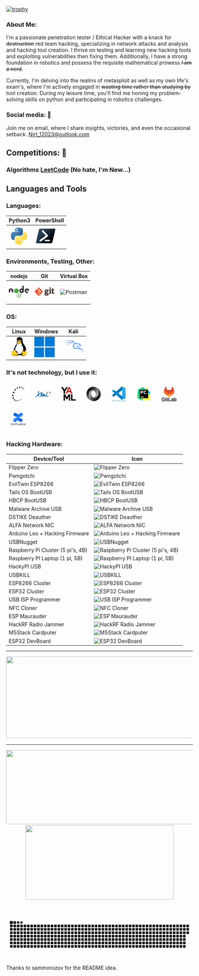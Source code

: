 [![trophy](https://github-profile-trophy.vercel.app/?username=DefinetlyNotAI&title=Stars,Followers,Commits,Repositories,MultipleLang,PullRequest&theme=onedark)](https://github.com/ryo-ma/github-profile-trophy)



### About Me: 
I'm a passionate penetration tester / Ethical Hacker with a knack for ~~destruction~~ red team hacking, specializing in network attacks and analysis and hacking tool creation. I thrive on testing and learning new hacking tools and exploiting vulnerabilities then fixing them. Additionally, I have a strong foundation in robotics and possess the requisite mathematical prowess ~~I am a nerd~~.

Currently, I'm delving into the realms of metasploit as well as my own life's exam's, where I'm actively engaged in ~~wasting time rather than studying by~~ tool creation. During my leisure time, you'll find me honing my problem-solving skills on python and participating in robotics challenges.


### Social media: 📡  
Join me on email, where I share insights, victories, and even the occasional setback. [Nirt_12023@outlook.com](mailto:Nirt_12023@outlook.com)


## Competitions: 🥇

### Algorithms [LeetCode](https://leetcode.com/DefinetlyNotAI/) (No hate, I'm New...)

## Languages and Tools 
<div>

### Languages:
| Python3 | PowerShell |
|---------|------------|
|  <img src="https://github.com/devicons/devicon/blob/master/icons/python/python-original.svg" title="Python"  alt="Python" width="55" height="55"/> |  <img src="https://github.com/devicons/devicon/blob/master/icons/powershell/powershell-original.svg" title="PowerShell" alt="PowerShell" width="55" height="55"/> |

  
### Environments, Testing, Other:

| nodejs | Git | Virtual Box|
|----------|----------|----------|
|<img src="https://github.com/devicons/devicon/blob/master/icons/nodejs/nodejs-original-wordmark.svg" title="nodejs" alt="NodeJS" width="55" height="55"/>|<img src="https://github.com/devicons/devicon/blob/master/icons/git/git-original-wordmark.svg" title="Git" alt="Git" width="55" height="55"/>|<img src="https://banner2.cleanpng.com/20190501/xvt/kisspng-computer-icons-virtualbox-portable-network-graphic-virtualbox-icon-of-line-style-available-in-svg-5cca247f73f9e3.6112721115567514874751.jpg" title="Postman" alt="Postman" width="80" height="55"/>| <img 


### OS:

| Linux | Windows | Kali |
|----------|----------|----------|
| <img src="https://github.com/devicons/devicon/blob/master/icons/linux/linux-original.svg" title="Linux" alt="Linux" width="55" height="55"/> | <img src="https://github.com/devicons/devicon/blob/master/icons/windows11/windows11-original.svg" title="Windows" alt="Ubuntu" width="55" height="55"/> | <img src="https://github.com/canaleal/devicon/blob/new-icon-kali-linux/icons/kalilinux/kalilinux-original-wordmark.svg" title="Linux" alt="Linux" width="55" height="55"/> |


### It's not technology, but I use it:
<img src="https://github.com/devicons/devicon/blob/master/icons/ssh/ssh-original.svg" title="ssh" alt="ssh" width="40" height="40" style="border: 2px solid #fff; padding: 5px; margin: 5px; display: inline-block;"/>
<img src="https://github.com/devicons/devicon/blob/master/icons/xml/xml-original.svg" title="xml" alt="xml" width="40" height="40" style="border: 2px solid #fff; padding: 5px; margin: 5px; display: inline-block;"/>
<img src="https://github.com/devicons/devicon/blob/master/icons/yaml/yaml-original.svg" title="yaml" alt="yaml" width="40" height="40" style="border: 2px solid #fff; padding: 5px; margin: 5px; display: inline-block;"/>
<img src="https://github.com/devicons/devicon/blob/master/icons/json/json-original.svg" title="json" alt="json" width="40" height="40" style="border: 2px solid #fff; padding: 5px; margin: 5px; display: inline-block;"/>
<img src="https://github.com/devicons/devicon/blob/master/icons/vscode/vscode-original-wordmark.svg" title="vsc" alt="vsc" width="40" height="40" style="border: 2px solid #fff; padding: 5px; margin: 5px; display: inline-block;"/>
<img src="https://github.com/devicons/devicon/blob/master/icons/pycharm/pycharm-original.svg" title="PC" alt="PC" width="40" height="40" style="border: 2px solid #fff; padding: 5px; margin: 5px; display: inline-block;"/>
<img src="https://github.com/devicons/devicon/blob/master/icons/gitlab/gitlab-original-wordmark.svg" title="GitLab" alt="GitLab" width="40" height="40" style="border: 2px solid #fff; padding: 5px; margin: 5px; display: inline-block;"/>
<img src="https://github.com/devicons/devicon/blob/master/icons/confluence/confluence-original-wordmark.svg" title="Confluence" alt="Confluence" width="40" height="40" style="border: 2px solid #fff; padding: 5px; margin: 5px; display: inline-block;"/>





### Hacking Hardware:

| Device/Tool | Icon |
|-------------|------|
| Flipper Zero | <img src="https://github.com/DefinetlyNotAI/DefinetlyNotAI/tree/main/ico/flipper" title="Flipper Zero" alt="Flipper Zero" width="30" height="30"/> |
| Pwngotchi | <img src="https://github.com/DefinetlyNotAI/DefinetlyNotAI/tree/main/ico/pwngotchi.svg" title="Pwngotchi" alt="Pwngotchi" width="30" height="30"/> |
| EvilTwin ESP8266 | <img src="https://github.com/DefinetlyNotAI/DefinetlyNotAI/tree/main/ico/Pineapple.svg" title="EvilTwin ESP8266" alt="EvilTwin ESP8266" width="30" height="30"/> |
| Tails OS BootUSB | <img src="https://github.com/DefinetlyNotAI/DefinetlyNotAI/tree/main/ico/tails.svg" title="Tails OS BootUSB" alt="Tails OS BootUSB" width="30" height="30"/> |
| HBCP BootUSB | <img src="https://github.com/DefinetlyNotAI/DefinetlyNotAI/tree/main/ico/windows.svg" title="HBCP BootUSB" alt="HBCP BootUSB" width="30" height="30"/> |
| Malware Archive USB | <img src="https://github.com/DefinetlyNotAI/DefinetlyNotAI/tree/main/ico/malware.svg" title="Malware Archive USB" alt="Malware Archive USB" width="30" height="30"/> |
| DSTIKE Deauther | <img src="https://github.com/DefinetlyNotAI/DefinetlyNotAI/tree/main/ico/deauth.svg" title="DSTIKE Deauther" alt="DSTIKE Deauther" width="30" height="30"/> |
| ALFA Network NIC | <img src="https://github.com/DefinetlyNotAI/DefinetlyNotAI/tree/main/ico/alfa.svg" title="ALFA Network NIC" alt="ALFA Network NIC" width="30" height="30"/> |
| Arduino Leo + Hacking Firmware | <img src="https://github.com/DefinetlyNotAI/DefinetlyNotAI/tree/main/ico/arduino.svg" title="Arduino Leo + Hacking Firmware" alt="Arduino Leo + Hacking Firmware" width="30" height="30"/> |
| USBNugget | <img src="https://github.com/DefinetlyNotAI/DefinetlyNotAI/tree/main/ico/usbnugget.svg" title="USBNugget" alt="USBNugget" width="30" height="30"/> |
| Raspberry Pi Cluster (5 pi's, 4B) | <img src="https://github.com/DefinetlyNotAI/DefinetlyNotAI/tree/main/ico/pi.svg" title="Raspberry Pi Cluster (5 pi's, 4B)" alt="Raspberry Pi Cluster (5 pi's, 4B)" width="30" height="30"/> |
| Raspberry PI Laptop (1 pi, 5B) | <img src="https://github.com/DefinetlyNotAI/DefinetlyNotAI/tree/main/ico/pi.svg" title="Raspberry PI Laptop (1 pi, 5B)" alt="Raspberry PI Laptop (1 pi, 5B)" width="30" height="30"/> |
| HackyPI USB | <img src="https://github.com/DefinetlyNotAI/DefinetlyNotAI/tree/main/ico/pi.svg" title="HackyPI USB" alt="HackyPI USB" width="30" height="30"/> |
| USBKILL | <img src="https://github.com/DefinetlyNotAI/DefinetlyNotAI/tree/main/ico/kill.svg" title="USBKILL" alt="USBKILL" width="30" height="30"/> |
| ESP8266 Cluster | <img src="https://github.com/DefinetlyNotAI/DefinetlyNotAI/tree/main/ico/esp8266.svg" title="ESP8266 Cluster" alt="ESP8266 Cluster" width="30" height="30"/> |
| ESP32 Cluster | <img src="https://github.com/DefinetlyNotAI/DefinetlyNotAI/tree/main/ico/esp32.svg" title="ESP32 Cluster" alt="ESP32 Cluster" width="30" height="30"/> |
| USB ISP Programmer | <img src="https://github.com/DefinetlyNotAI/DefinetlyNotAI/tree/main/ico/isp.svg" title="USB ISP Programmer" alt="USB ISP Programmer" width="30" height="30"/> |
| NFC Cloner | <img src="https://github.com/DefinetlyNotAI/DefinetlyNotAI/tree/main/ico/nfc.svg" title="NFC Cloner" alt="NFC Cloner" width="30" height="30"/> |
| ESP Maurauder | <img src="https://github.com/DefinetlyNotAI/DefinetlyNotAI/tree/main/ico/maur.svg" title="ESP Maurauder" alt="ESP Maurauder" width="30" height="30"/> |
| HackRF Radio Jammer | <img src="https://github.com/DefinetlyNotAI/DefinetlyNotAI/tree/main/ico/jammer.svg" title="HackRF Radio Jammer" alt="HackRF Radio Jammer" width="30" height="30"/> |
| M5Stack Cardputer | <img src="https://github.com/DefinetlyNotAI/DefinetlyNotAI/tree/main/ico/card.svg" title="M5Stack Cardputer" alt="M5Stack Cardputer" width="30" height="30"/> |
| ESP32 DevBoard | <img src="https://github.com/DefinetlyNotAI/DefinetlyNotAI/tree/main/ico/esp32.svg" title="ESP32 DevBoard" alt="ESP32 DevBoard" width="30" height="30"/> |


</div>

---

  
<p align="center">
  <img width="800" height="220" src="https://streak-stats.demolab.com?user=DefinetlyNotAI&theme=highcontrast&hide_border=true&border_radius=5&card_width=800">
</p>


---




<p align="center">
  <img width="600" height="200" src="https://github-readme-stats.vercel.app/api?username=DefinetlyNotAI&show_icons=true&theme=vision-friendly-dark">
  <img width="400" height="200" src="https://github-readme-stats.vercel.app/api/top-langs/?username=DefinetlyNotAI&size_weight=0.15&count_weight=0.5&layout=compact&theme=vision-friendly-dark">
</p>
 


<div id="header" align="center">
  <img src="https://komarev.com/ghpvc/?username=DefinetlyNotAI&style=for-the-badge&color=orange" alt=""/>
</div>

<p align="center">
 <img width="1000" src="assets/github-snake.svg" alt="snake"/>
</p>

Thanks to sammorozov for the README idea.



